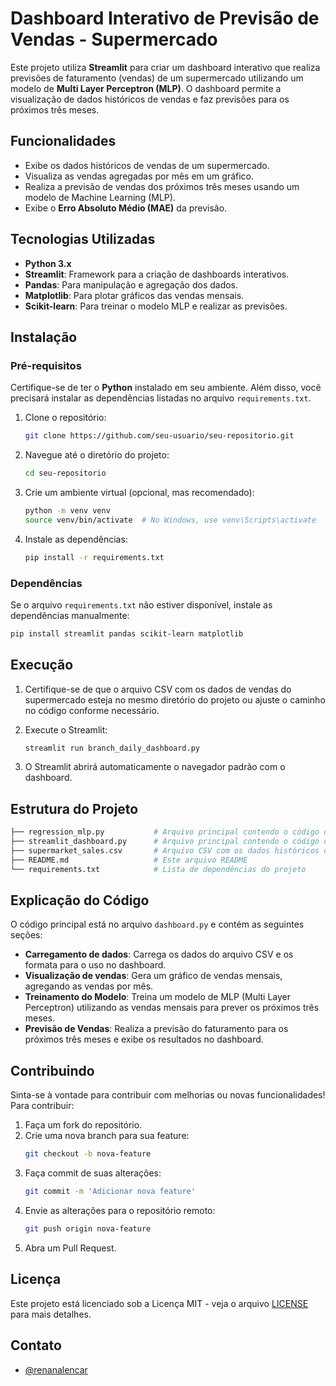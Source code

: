 # Dashboard Interativo de Previsão de Vendas - Supermercado

Este projeto utiliza **Streamlit** para criar um dashboard interativo que realiza previsões de faturamento (vendas) de um supermercado utilizando um modelo de **Multi Layer Perceptron (MLP)**. O dashboard permite a visualização de dados históricos de vendas e faz previsões para os próximos três meses.

## Funcionalidades

- Exibe os dados históricos de vendas de um supermercado.
- Visualiza as vendas agregadas por mês em um gráfico.
- Realiza a previsão de vendas dos próximos três meses usando um modelo de Machine Learning (MLP).
- Exibe o **Erro Absoluto Médio (MAE)** da previsão.

## Tecnologias Utilizadas

- **Python 3.x**
- **Streamlit**: Framework para a criação de dashboards interativos.
- **Pandas**: Para manipulação e agregação dos dados.
- **Matplotlib**: Para plotar gráficos das vendas mensais.
- **Scikit-learn**: Para treinar o modelo MLP e realizar as previsões.

## Instalação

### Pré-requisitos

Certifique-se de ter o **Python** instalado em seu ambiente. Além disso, você precisará instalar as dependências listadas no arquivo `requirements.txt`.

1. Clone o repositório:

   ```bash
   git clone https://github.com/seu-usuario/seu-repositorio.git
   ```

2. Navegue até o diretório do projeto:

   ```bash
   cd seu-repositorio
   ```

3. Crie um ambiente virtual (opcional, mas recomendado):

   ```bash
   python -m venv venv
   source venv/bin/activate  # No Windows, use venv\Scripts\activate
   ```

4. Instale as dependências:
   ```bash
   pip install -r requirements.txt
   ```

### Dependências

Se o arquivo `requirements.txt` não estiver disponível, instale as dependências manualmente:

```bash
pip install streamlit pandas scikit-learn matplotlib
```

## Execução

1. Certifique-se de que o arquivo CSV com os dados de vendas do supermercado esteja no mesmo diretório do projeto ou ajuste o caminho no código conforme necessário.
2. Execute o Streamlit:

   ```bash
   streamlit run branch_daily_dashboard.py
   ```

3. O Streamlit abrirá automaticamente o navegador padrão com o dashboard.

## Estrutura do Projeto

```bash
├── regression_mlp.py           # Arquivo principal contendo o código do MLP
├── streamlit_dashboard.py      # Arquivo principal contendo o código do dashboard
├── supermarket_sales.csv       # Arquivo CSV com os dados históricos de vendas
├── README.md                   # Este arquivo README
└── requirements.txt            # Lista de dependências do projeto
```

## Explicação do Código

O código principal está no arquivo `dashboard.py` e contém as seguintes seções:

- **Carregamento de dados**: Carrega os dados do arquivo CSV e os formata para o uso no dashboard.
- **Visualização de vendas**: Gera um gráfico de vendas mensais, agregando as vendas por mês.
- **Treinamento do Modelo**: Treina um modelo de MLP (Multi Layer Perceptron) utilizando as vendas mensais para prever os próximos três meses.
- **Previsão de Vendas**: Realiza a previsão do faturamento para os próximos três meses e exibe os resultados no dashboard.

## Contribuindo

Sinta-se à vontade para contribuir com melhorias ou novas funcionalidades! Para contribuir:

1. Faça um fork do repositório.
2. Crie uma nova branch para sua feature:
   ```bash
   git checkout -b nova-feature
   ```
3. Faça commit de suas alterações:
   ```bash
   git commit -m 'Adicionar nova feature'
   ```
4. Envie as alterações para o repositório remoto:
   ```bash
   git push origin nova-feature
   ```
5. Abra um Pull Request.

## Licença

Este projeto está licenciado sob a Licença MIT - veja o arquivo [LICENSE](LICENSE) para mais detalhes.

## Contato

- [@renanalencar](https://github.com/renanalencar)
